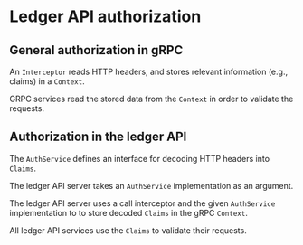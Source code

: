 # Ledger API authorization

## General authorization in gRPC

An `Interceptor` reads HTTP headers, and stores relevant information (e.g., claims) in a `Context`.

GRPC services read the stored data from the `Context` in order to validate the requests.

## Authorization in the ledger API

The `AuthService` defines an interface for decoding HTTP headers into `Claims`.

The ledger API server takes an `AuthService` implementation as an argument.

The ledger API server uses a call interceptor and the given `AuthService` implementation to to store decoded `Claims` in the gRPC `Context`.

All ledger API services use the `Claims` to validate their requests.
